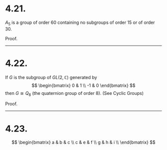 # 4.21.
 $A_5$ is a group of order 60 containing no subgroups of order 15 or of order 30.
 
 Proof. 
 
 ---
# 4.22.
If $G$ is the subgroup of $GL(2, \mathbb{C})$ generated by
$$ \begin{bmatrix} 
   0 & 1 \\
   -1 & 0
   \end{bmatrix} $$
then $G \cong Q_8$ (the quaternion group of order 8). (See Cyclic Groups)

Proof.
  
 
 ---
# 4.23.



$$ \begin{bmatrix} 
   a & b & c \\
   c & e & f \\
   g & h & i \\
   \end{bmatrix} $$
	   
